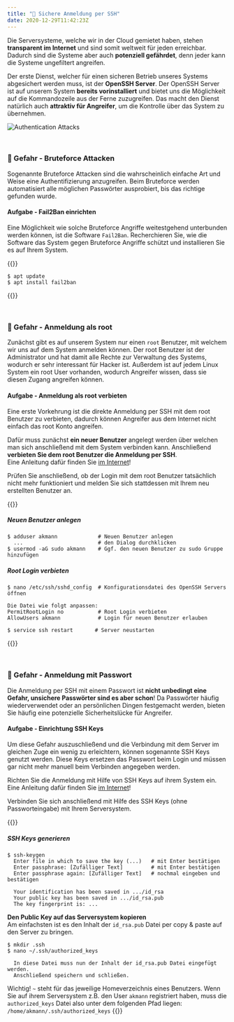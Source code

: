 ```yaml
---
title: "🔐 Sichere Anmeldung per SSH"
date: 2020-12-29T11:42:23Z
---
```


Die Serversysteme, welche wir in der Cloud gemietet haben, stehen **transparent im Internet** und sind somit weltweit für jeden erreichbar. Dadurch sind die Systeme aber auch **potenziell gefährdet**, denn jeder kann die Systeme ungefiltert angreifen.

Der erste Dienst, welcher für einen sicheren Betrieb unseres Systems abgesichert werden muss, ist der **OpenSSH Server**. Der OpenSSH Server ist auf unserem System **bereits vorinstalliert** und bietet uns die Möglichkeit auf die Kommandozeile aus der Ferne zuzugreifen. Das macht den Dienst natürlich auch **attraktiv für Angreifer**, um die Kontrolle über das System zu übernehmen.

![Authentication Attacks](/itadm/images/auth_attacks.png)

<br>

### 🚨 Gefahr - Bruteforce Attacken
Sogenannte Bruteforce Attacken sind die wahrscheinlich einfache Art und Weise eine Authentifizierung anzugreifen. Beim Bruteforce werden automatisiert alle möglichen Passwörter ausprobiert, bis das richtige gefunden wurde.

#### Aufgabe - Fail2Ban einrichten
Eine Möglichkeit wie solche Bruteforce Angriffe weitestgehend unterbunden werden können, ist die Software `Fail2Ban`. Recherchieren Sie, wie die Software das System gegen Bruteforce Angriffe schützt und installieren Sie es auf Ihrem System.

{{<collapsible label="Lösung">}}
```shell
$ apt update
$ apt install fail2ban
```
{{</collapsible>}}

<br>

### 🚨 Gefahr - Anmeldung als root
Zunächst gibt es auf unserem System nur einen `root` Benutzer, mit welchem wir uns auf dem System anmelden können. Der root Benutzer ist der Administrator und hat damit alle Rechte zur Verwaltung des Systems, wodurch er sehr interessant für Hacker ist. Außerdem ist auf jedem Linux System ein root User vorhanden, wodurch Angreifer wissen, dass sie diesen Zugang angreifen können.

#### Aufgabe - Anmeldung als root verbieten
Eine erste Vorkehrung ist die direkte Anmeldung per SSH mit dem root Benutzer zu verbieten, dadurch können Angreifer aus dem Internet nicht einfach das root Konto angreifen. 

Dafür muss zunächst **ein neuer Benutzer** angelegt werden über welchen man sich anschließend mit dem System verbinden kann. Anschließend **verbieten Sie dem root Benutzer die Anmeldung per SSH**.  
Eine Anleitung dafür finden Sie [im Internet](https://www.google.com/search?q=ubuntu+ssh+root+login+verbieten)!

Prüfen Sie anschließend, ob der Login mit dem root Benutzer tatsächlich nicht mehr funktioniert und melden Sie sich stattdessen mit Ihrem neu erstellten Benutzer an.

{{<collapsible label="Lösung">}}
##### Neuen Benutzer anlegen
```shell
$ adduser akmann             # Neuen Benutzer anlegen
  ...                        # den Dialog durchklicken
$ usermod -aG sudo akmann    # Ggf. den neuen Benutzer zu sudo Gruppe hinzufügen
```

##### Root Login verbieten
```shell
$ nano /etc/ssh/sshd_config  # Konfigurationsdatei des OpenSSH Servers öffnen

Die Datei wie folgt anpassen:
PermitRootLogin no           # Root Login verbieten
AllowUsers akmann            # Login für neuen Benutzer erlauben

$ service ssh restart       # Server neustarten
```
{{</collapsible>}}

<br>

### 🚨 Gefahr - Anmeldung mit Passwort
Die Anmeldung per SSH mit einem Passwort ist **nicht unbedingt eine Gefahr, unsichere Passwörter sind es aber schon**! Da Passwörter häufig wiederverwendet oder an persönlichen Dingen festgemacht werden, bieten Sie häufig eine potenzielle Sicherheitslücke für Angreifer.

#### Aufgabe - Einrichtung SSH Keys
Um diese Gefahr auszuschließend und die Verbindung mit dem Server im gleichen Zuge ein wenig zu erleichtern, können sogenannte SSH Keys genutzt werden. Diese Keys ersetzen das Passwort beim Login und müssen gar nicht mehr manuell beim Verbinden angegeben werden.

Richten Sie die Anmeldung mit Hilfe von SSH Keys auf ihrem System ein.  
Eine Anleitung dafür finden Sie [im Internet](https://www.google.com/search?q=windows+ssh+keys+generieren)!

Verbinden Sie sich anschließend mit Hilfe des SSH Keys (ohne Passworteingabe) mit Ihrem Serversystem.

{{<collapsible label="Lösung">}}
##### SSH Keys generieren
```shell
$ ssh-keygen
  Enter file in which to save the key (...)   # mit Enter bestätigen
  Enter passphrase: [Zufälliger Text]         # mit Enter bestätigen
  Enter passphrase again: [Zufälliger Text]   # nochmal eingeben und bestätigen
  
  Your identification has been saved in .../id_rsa
  Your public key has been saved in .../id_rsa.pub
  The key fingerprint is: ...
```

**Den Public Key auf das Serversystem kopieren**  
Am einfachsten ist es den Inhalt der `id_rsa.pub` Datei per copy & paste auf den Server zu bringen.

```shell
$ mkdir .ssh
$ nano ~/.ssh/authorized_keys

  In diese Datei muss nun der Inhalt der id_rsa.pub Datei eingefügt werden.
  Anschließend speichern und schließen.
```

Wichtig! `~` steht für das jeweilige Homeverzeichnis eines Benutzers. Wenn Sie auf ihrem Serversystem z.B. den User `akmann` registriert haben, muss die `authorized_keys` Datei also unter dem folgenden Pfad liegen: `/home/akmann/.ssh/authorized_keys`
{{</collapsible>}}